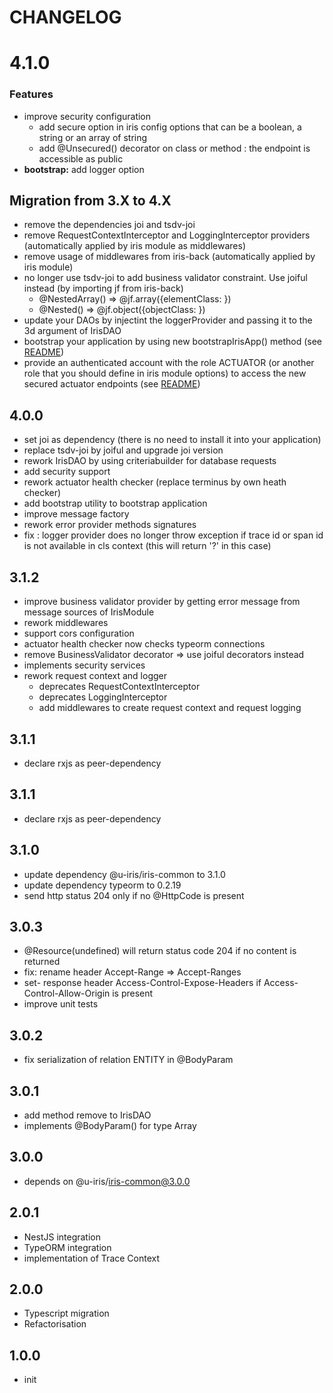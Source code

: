 # CHANGELOG

# 4.1.0

### Features
* improve security configuration
    * add secure option in iris config options that can be a boolean, a string or an array of string
    * add @Unsecured() decorator on class or method : the endpoint is accessible as public
* **bootstrap:** add logger option
    
## Migration from 3.X to 4.X
* remove the dependencies joi and tsdv-joi
* remove RequestContextInterceptor and LoggingInterceptor providers (automatically applied by iris module as middlewares)
* remove usage of middlewares from iris-back (automatically applied by iris module)
* no longer use tsdv-joi to add business validator constraint. Use joiful instead (by importing jf from iris-back)
    * @NestedArray(<type>) => @jf.array({elementClass: <type>})
    * @Nested(<type>) => @jf.object({objectClass: <type>})
* update your DAOs by injectint the loggerProvider and passing it to the 3d argument of IrisDAO
* bootstrap your application by using new bootstrapIrisApp() method (see [README](README.md#application-bootstrap))
* provide an authenticated account with the role ACTUATOR (or another role that you should define in iris module options) to access the new secured actuator endpoints (see [README](README.md#health-checker))

## 4.0.0
* set joi as dependency (there is no need to install it into your application)
* replace tsdv-joi by joiful and upgrade joi version
* rework IrisDAO by using criteriabuilder for database requests
* add security support
* rework actuator health checker (replace terminus by own heath checker)
* add bootstrap utility to bootstrap application
* improve message factory
* rework error provider methods signatures
* fix : logger provider does no longer throw exception if trace id or span id is not available in cls context (this will return '?' in this case)

## 3.1.2
* improve business validator provider by getting error message from message sources of IrisModule
* rework middlewares
* support cors configuration
* actuator health checker now checks typeorm connections
* remove BusinessValidator decorator => use joiful decorators instead
* implements security services
* rework request context and logger
    * deprecates RequestContextInterceptor
    * deprecates LoggingInterceptor
    * add middlewares to create request context and request logging

## 3.1.1
* declare rxjs as peer-dependency

## 3.1.1
* declare rxjs as peer-dependency
 
## 3.1.0
* update dependency @u-iris/iris-common to 3.1.0
* update dependency typeorm to 0.2.19
* send http status 204 only if no @HttpCode is present

## 3.0.3
* @Resource(undefined) will return status code 204 if no content is returned
* fix: rename header Accept-Range => Accept-Ranges
* set- response header Access-Control-Expose-Headers if Access-Control-Allow-Origin is present
* improve unit tests

## 3.0.2
* fix serialization of relation ENTITY in @BodyParam

## 3.0.1
* add method remove to IrisDAO
* implements @BodyParam() for type Array

## 3.0.0
* depends on @u-iris/iris-common@3.0.0

## 2.0.1
* NestJS integration
* TypeORM integration
* implementation of Trace Context

## 2.0.0
* Typescript migration
* Refactorisation

## 1.0.0
* init
